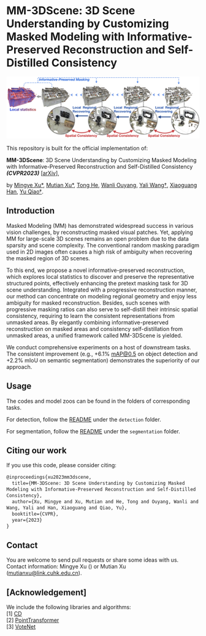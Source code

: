 # MM-3DScene: 3D Scene Understanding by Customizing Masked Modeling with Informative-Preserved Reconstruction and Self-Distilled Consistency
<img src="./figure/mm3dscene.jpg" width="900"/>

This repository is built for the official implementation of:

__MM-3DScene__: 3D Scene Understanding by Customizing Masked Modeling with Informative-Preserved Reconstruction and Self-Distilled Consistency ___(CVPR2023)___ [[arXiv](https://arxiv.org/abs/2212.09948)],

by [Mingye Xu*](https://mingyexu.github.io/), [Mutian Xu*](https://mutianxu.github.io/), [Tong He](https://tonghe90.github.io/), [Wanli Ouyang](https://wlouyang.github.io/), [Yali Wang†](https://scholar.google.com/citations?user=hD948dkAAAAJ), [Xiaoguang Han](https://sse.cuhk.edu.cn/en/faculty/hanxiaoguang), [Yu Qiao†](http://mmlab.siat.ac.cn/yuqiao).
<br>

## Introduction
Masked Modeling (MM) has demonstrated widespread success in various vision challenges, by reconstructing masked visual patches. Yet, applying MM for large-scale 3D scenes remains an open problem due to the data sparsity and scene complexity. The conventional random masking paradigm used in 2D images often causes a high risk of ambiguity when recovering the masked region of 3D scenes.

To this end, we propose a novel informative-preserved reconstruction, which explores local statistics to discover and preserve the representative structured points, effectively enhancing the pretext masking task for 3D scene understanding. Integrated with a progressive reconstruction manner, our method can concentrate on modeling regional geometry and enjoy less ambiguity for masked reconstruction. Besides, such scenes with progressive masking ratios can also serve to self-distill their intrinsic spatial consistency, requiring to learn the consistent representations from unmasked areas. By elegantly combining informative-preserved reconstruction on masked areas and consistency self-distillation from unmasked areas, a unified framework called MM-3DScene is yielded.

We conduct comprehensive experiments on a host of downstream tasks. The consistent improvement (e.g., +6.1% mAP@0.5 on object detection and +2.2% mIoU on semantic segmentation) demonstrates the superiority of our approach.


## Usage

The codes and model zoos can be found in the folders of corresponding tasks.

For detection, follow the [README](https://github.com/MingyeXu/mm-3dscene/detection/README.md) under the `detection` folder.

For segmentation, follow the [README](https://github.com/MingyeXu/mm-3dscene/blob/main/segmentation/README.md) under the `segmentation` folder.


## Citing our work

If you use this code, please consider citing:
```
@inproceedings{xu2023mm3dscene,
  title={MM-3DScene: 3D Scene Understanding by Customizing Masked Modeling with Informative-Preserved Reconstruction and Self-Distilled Consistency},
  author={Xu, Mingye and Xu, Mutian and He, Tong and Ouyang, Wanli and Wang, Yali and Han, Xiaoguang and Qiao, Yu},
  booktitle={CVPR},
  year={2023}
}
```


## Contact

You are welcome to send pull requests or share some ideas with us. Contact information: Mingye Xu () or Mutian Xu (mutianxu@link.cuhk.edu.cn).


## [Acknowledgement]

We include the following libraries and algorithms:  
[1] [CD](https://github.com/ThibaultGROUEIX/ChamferDistancePytorch)  
[2] [PointTransformer](https://github.com/POSTECH-CVLab/point-transformer)   
[3] [VoteNet](https://github.com/facebookresearch/votenet)

